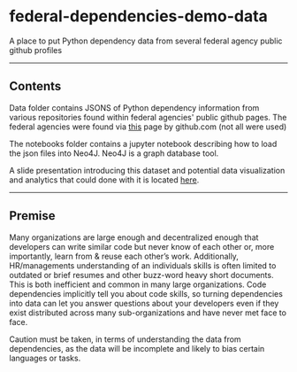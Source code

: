 # federal-dependencies-demo-data
A place to put Python dependency data from several federal agency public github profiles

--------------------------
## Contents
Data folder contains JSONS of Python dependency information from various repositories found within federal agencies' public github pages. The federal agencies were found via <a href="https://government.github.com/community/#us-federal">this</a> page by github.com (not all were used) 

The notebooks folder contains a jupyter notebook describing how to load the json files into Neo4J. Neo4J is a graph database tool.

A slide presentation introducing this dataset and potential data visualization and analytics that could done with it is located <a href="https://docs.google.com/presentation/d/1bNedbvWyzndNqQYfTGJS6MQid6zwOe4KTmAl7PIRhBk/edit?usp=sharing">here<a/>.

--------------------------

## Premise

Many organizations are large enough and decentralized enough that developers can write similar code but never know of each other or, more importantly, learn from & reuse each other’s work. Additionally, HR/managements understanding of an individuals skills is often limited to outdated or brief resumes and other buzz-word heavy short documents. This is both inefficient and common in many large organizations. Code dependencies implicitly tell you about code skills, so turning dependencies into data can let you answer questions about your developers even if they exist distributed across many sub-organizations and have never met face to face. 

Caution must be taken, in terms of understanding the data from dependencies, as the data will be incomplete and likely to bias certain languages or tasks.



